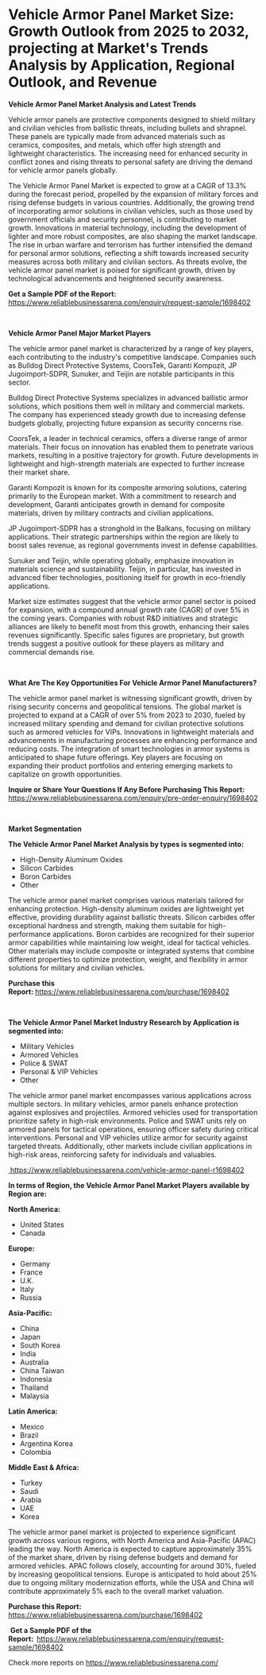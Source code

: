 <p><h1>Vehicle Armor Panel Market Size: Growth Outlook from 2025 to 2032, projecting at Market's Trends Analysis by Application, Regional Outlook, and Revenue</h1></p><p><strong>Vehicle Armor Panel Market Analysis and Latest Trends</strong></p>
<p><p>Vehicle armor panels are protective components designed to shield military and civilian vehicles from ballistic threats, including bullets and shrapnel. These panels are typically made from advanced materials such as ceramics, composites, and metals, which offer high strength and lightweight characteristics. The increasing need for enhanced security in conflict zones and rising threats to personal safety are driving the demand for vehicle armor panels globally.</p><p>The Vehicle Armor Panel Market is expected to grow at a CAGR of 13.3% during the forecast period, propelled by the expansion of military forces and rising defense budgets in various countries. Additionally, the growing trend of incorporating armor solutions in civilian vehicles, such as those used by government officials and security personnel, is contributing to market growth. Innovations in material technology, including the development of lighter and more robust composites, are also shaping the market landscape. The rise in urban warfare and terrorism has further intensified the demand for personal armor solutions, reflecting a shift towards increased security measures across both military and civilian sectors. As threats evolve, the vehicle armor panel market is poised for significant growth, driven by technological advancements and heightened security awareness.</p></p>
<p><strong>Get a Sample PDF of the Report:&nbsp;</strong> <a href="https://www.reliablebusinessarena.com/enquiry/request-sample/1698402?utm_campaign=1932&utm_medium=2&utm_source=Github&utm_content=ia&utm_term=09012025&utm_id=vehicle-armor-panel">https://www.reliablebusinessarena.com/enquiry/request-sample/1698402</a></p>
<p>&nbsp;</p>
<p><strong>Vehicle Armor Panel Major Market Players</strong></p>
<p><p>The vehicle armor panel market is characterized by a range of key players, each contributing to the industry's competitive landscape. Companies such as Bulldog Direct Protective Systems, CoorsTek, Garanti Kompozit, JP Jugoimport-SDPR, Sunuker, and Teijin are notable participants in this sector.</p><p>Bulldog Direct Protective Systems specializes in advanced ballistic armor solutions, which positions them well in military and commercial markets. The company has experienced steady growth due to increasing defense budgets globally, projecting future expansion as security concerns rise.</p><p>CoorsTek, a leader in technical ceramics, offers a diverse range of armor materials. Their focus on innovation has enabled them to penetrate various markets, resulting in a positive trajectory for growth. Future developments in lightweight and high-strength materials are expected to further increase their market share.</p><p>Garanti Kompozit is known for its composite armoring solutions, catering primarily to the European market. With a commitment to research and development, Garanti anticipates growth in demand for composite materials, driven by military contracts and civilian applications.</p><p>JP Jugoimport-SDPR has a stronghold in the Balkans, focusing on military applications. Their strategic partnerships within the region are likely to boost sales revenue, as regional governments invest in defense capabilities.</p><p>Sunuker and Teijin, while operating globally, emphasize innovation in materials science and sustainability. Teijin, in particular, has invested in advanced fiber technologies, positioning itself for growth in eco-friendly applications.</p><p>Market size estimates suggest that the vehicle armor panel sector is poised for expansion, with a compound annual growth rate (CAGR) of over 5% in the coming years. Companies with robust R&D initiatives and strategic alliances are likely to benefit most from this growth, enhancing their sales revenues significantly. Specific sales figures are proprietary, but growth trends suggest a positive outlook for these players as military and commercial demands rise.</p></p>
<p>&nbsp;</p>
<p><strong>What Are The Key Opportunities For Vehicle Armor Panel Manufacturers?</strong></p>
<p><p>The vehicle armor panel market is witnessing significant growth, driven by rising security concerns and geopolitical tensions. The global market is projected to expand at a CAGR of over 5% from 2023 to 2030, fueled by increased military spending and demand for civilian protective solutions such as armored vehicles for VIPs. Innovations in lightweight materials and advancements in manufacturing processes are enhancing performance and reducing costs. The integration of smart technologies in armor systems is anticipated to shape future offerings. Key players are focusing on expanding their product portfolios and entering emerging markets to capitalize on growth opportunities.</p></p>
<p><strong>Inquire or Share Your Questions If Any Before Purchasing This Report:</strong> <a href="https://www.reliablebusinessarena.com/enquiry/pre-order-enquiry/1698402?utm_campaign=1932&utm_medium=2&utm_source=Github&utm_content=ia&utm_term=09012025&utm_id=vehicle-armor-panel">https://www.reliablebusinessarena.com/enquiry/pre-order-enquiry/1698402</a></p>
<p>&nbsp;</p>
<p><strong>Market Segmentation</strong></p>
<p><strong>The Vehicle Armor Panel Market Analysis by types is segmented into:</strong></p>
<p><ul><li>High-Density Aluminum Oxides</li><li>Silicon Carbides</li><li>Boron Carbides</li><li>Other</li></ul></p>
<p><p>The vehicle armor panel market comprises various materials tailored for enhancing protection. High-density aluminum oxides are lightweight yet effective, providing durability against ballistic threats. Silicon carbides offer exceptional hardness and strength, making them suitable for high-performance applications. Boron carbides are recognized for their superior armor capabilities while maintaining low weight, ideal for tactical vehicles. Other materials may include composite or integrated systems that combine different properties to optimize protection, weight, and flexibility in armor solutions for military and civilian vehicles.</p></p>
<p><strong>Purchase this Report:&nbsp;</strong><a href="https://www.reliablebusinessarena.com/purchase/1698402?utm_campaign=1932&utm_medium=2&utm_source=Github&utm_content=ia&utm_term=09012025&utm_id=vehicle-armor-panel">https://www.reliablebusinessarena.com/purchase/1698402</a></p>
<p>&nbsp;</p>
<p><strong>The Vehicle Armor Panel Market Industry Research by Application is segmented into:</strong></p>
<p><ul><li>Military Vehicles</li><li>Armored Vehicles</li><li>Police & SWAT</li><li>Personal & VIP Vehicles</li><li>Other</li></ul></p>
<p><p>The vehicle armor panel market encompasses various applications across multiple sectors. In military vehicles, armor panels enhance protection against explosives and projectiles. Armored vehicles used for transportation prioritize safety in high-risk environments. Police and SWAT units rely on armored panels for tactical operations, ensuring officer safety during critical interventions. Personal and VIP vehicles utilize armor for security against targeted threats. Additionally, other markets include civilian applications in high-risk areas, reinforcing safety for individuals and valuables.</p></p>
<p><a href="https://www.reliablebusinessarena.com/vehicle-armor-panel-r1698402?utm_campaign=1932&utm_medium=2&utm_source=Github&utm_content=ia&utm_term=09012025&utm_id=vehicle-armor-panel">&nbsp;https://www.reliablebusinessarena.com/vehicle-armor-panel-r1698402</a></p>
<p><strong>In terms of Region, the Vehicle Armor Panel Market Players available by Region are:</strong></p>
<p>
    <p> <strong> North America: </strong>
        <ul>
            <li>United States</li>
            <li>Canada</li>
        </ul>
        </p> 
    <p> <strong> Europe: </strong>
        <ul>
            <li>Germany</li>
            <li>France</li>
            <li>U.K.</li>
            <li>Italy</li>
            <li>Russia</li>
        </ul>
        </p> 
    <p> <strong> Asia-Pacific: </strong>
        <ul>
            <li>China</li>
            <li>Japan</li>
            <li>South Korea</li>
            <li>India</li>
            <li>Australia</li>
            <li>China Taiwan</li>
            <li>Indonesia</li>
            <li>Thailand</li>
            <li>Malaysia</li>
        </ul>
        </p> 
    <p> <strong> Latin America: </strong>
        <ul>
            <li>Mexico</li>
            <li>Brazil</li>
            <li>Argentina Korea</li>
            <li>Colombia</li>
        </ul>
        </p> 
    <p> <strong> Middle East & Africa: </strong>
        <ul>
            <li>Turkey</li>
            <li>Saudi</li>
            <li>Arabia</li>
            <li>UAE</li>
            <li>Korea</li>
        </ul>
    </p>
    </p>
<p><p>The vehicle armor panel market is projected to experience significant growth across various regions, with North America and Asia-Pacific (APAC) leading the way. North America is expected to capture approximately 35% of the market share, driven by rising defense budgets and demand for armored vehicles. APAC follows closely, accounting for around 30%, fueled by increasing geopolitical tensions. Europe is anticipated to hold about 25% due to ongoing military modernization efforts, while the USA and China will contribute approximately 5% each to the overall market valuation.</p></p>
<p><strong>Purchase this Report: </strong><a href="https://www.reliablebusinessarena.com/purchase/1698402?utm_campaign=1932&utm_medium=2&utm_source=Github&utm_content=ia&utm_term=09012025&utm_id=vehicle-armor-panel">https://www.reliablebusinessarena.com/purchase/1698402</a></p>
<p>&nbsp;<strong>Get a Sample PDF of the Report:&nbsp;&nbsp;</strong><a href="https://www.reliablebusinessarena.com/enquiry/request-sample/1698402?utm_campaign=1932&utm_medium=2&utm_source=Github&utm_content=ia&utm_term=09012025&utm_id=vehicle-armor-panel">https://www.reliablebusinessarena.com/enquiry/request-sample/1698402</a></p>
<p><strong></strong></p>
<p>Check more reports on <a href="https://www.reliablebusinessarena.com/?utm_campaign=1932&utm_medium=2&utm_source=Github&utm_content=ia&utm_term=09012025&utm_id=vehicle-armor-panel">https://www.reliablebusinessarena.com/</a></p>
